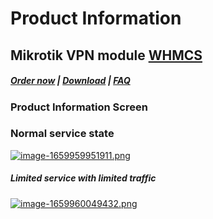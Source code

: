 # Product Information

## Mikrotik VPN module **[WHMCS](https://puqcloud.com/link.php?id=77)** 

#####  [Order now](https://puqcloud.com/index.php?rp=/store/whmcs-module-mikrotik-vpn) | [Download](https://download.puqcloud.com/WHMCS/servers/PUQ_WHMCS-Mikrotik-VPN/) | [FAQ](https://faq.puqcloud.com/)

### Product Information Screen

### Normal service state

[![image-1659959951911.png](https://doc.puq.info/uploads/images/gallery/2022-08/scaled-1680-/image-1659959951911.png)](https://doc.puq.info/uploads/images/gallery/2022-08/image-1659959951911.png)

##### Limited service with limited traffic

[![image-1659960049432.png](https://doc.puq.info/uploads/images/gallery/2022-08/scaled-1680-/image-1659960049432.png)](https://doc.puq.info/uploads/images/gallery/2022-08/image-1659960049432.png)
